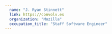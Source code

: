 ```yaml
---
  name: "J. Ryan Stinnett"
  link: https://convolv.es
  organization: "Mozilla"
  occupation_title: "Staff Software Engineer"
---
```

